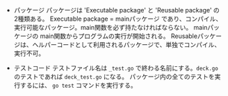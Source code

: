 - パッケージ
パッケージは 'Executable package' と 'Reusable package' の2種類ある。
Executable package = mainパッケージ であり、コンパイル、実行可能なパッケージ。main関数を必ず持たなければならない。
mainパッケージの main関数からプログラムの実行が開始される。
Reusableパッケージは、ヘルパーコードとして利用されるパッケージで、単独でコンパイル、実行不可。

- テストコード
テストファイル名は `_test.go` で終わる名前にする。`deck.go` のテストであれば `deck_test.go` になる。
パッケージ内の全てのテストを実行するには、 `go test` コマンドを実行する。